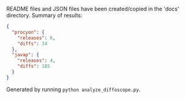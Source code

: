 README files and JSON files have been created/copied in the 'docs' directory.
Summary of results:
```json
{
  "procyon": {
    "releases": 6,
    "diffs": 34
  },
  "javap": {
    "releases": 4,
    "diffs": 185
  }
}
```

Generated by running `python analyze_diffoscope.py`.